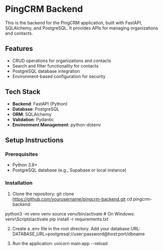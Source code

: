 # PingCRM Backend

This is the backend for the PingCRM application, built with FastAPI, SQLAlchemy, and PostgreSQL. It provides APIs for managing organizations and contacts.

## Features
- CRUD operations for organizations and contacts
- Search and filter functionality for contacts
- PostgreSQL database integration
- Environment-based configuration for security

## Tech Stack
- **Backend**: FastAPI (Python)
- **Database**: PostgreSQL
- **ORM**: SQLAlchemy
- **Validation**: Pydantic
- **Environment Management**: python-dotenv

## Setup Instructions

### Prerequisites
- Python 3.8+
- PostgreSQL database (e.g., Supabase or local instance)

### Installation
1. Clone the repository:
  git clone https://github.com/yourusername/pingcrm-backend.git
  cd pingcrm-backend

  python3 -m venv venv
  source venv/bin/activate  # On Windows: venv\Scripts\activate
  pip install -r requirements.txt

2. Create a .env file in the root directory.
   Add your database URL: DATABASE_URL=postgresql://user:password@host:port/dbname

3. Run the application: uvicorn main:app --reload
